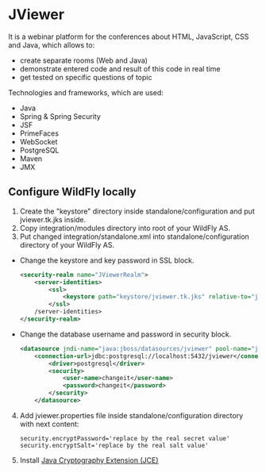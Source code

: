 JViewer
=======

It is a webinar platform for the conferences about HTML, JavaScript, CSS and Java, which allows to:
- create separate rooms (Web and Java)
- demonstrate entered code and result of this code in real time
- get tested on specific questions of topic

Technologies and frameworks, which are used:
- Java
- Spring & Spring Security
- JSF
- PrimeFaces
- WebSocket
- PostgreSQL
- Maven
- JMX

## Configure WildFly locally
1. Create the "keystore" directory inside standalone/configuration and put jviewer.tk.jks inside.
2. Copy integration/modules directory into root of your WildFly AS.
3. Put changed integration/standalone.xml into standalone/configuration directory of your WildFly AS.
- Change the keystore and key password in SSL block.
    ```xml
    <security-realm name="JViewerRealm">
  		<server-identities>
            <ssl>
                <keystore path="keystore/jviewer.tk.jks" relative-to="jboss.server.config.dir" keystore-password="changeit" alias="tomcat" key-password="changeit"/>
            </ssl>
        /server-identities>
    </security-realm>
    ```
- Change the database username and password in security block.
    ```xml
	<datasource jndi-name="java:jboss/datasources/jviewer" pool-name="jviewer" enabled="true" use-java-context="true">
	    <connection-url>jdbc:postgresql://localhost:5432/jviewer</connection-url>
            <driver>postgresql</driver>
            <security>
                <user-name>changeit</user-name>
                <password>changeit</password>
            </security>
        </datasource>
    ```	
4. Add jviewer.properties file inside standalone/configuration directory with next content:
    ```
    security.encryptPassword='replace by the real secret value'
    security.encryptSalt='replace by the real salt value'
    ```
5. Install <a href="http://www.oracle.com/technetwork/java/javase/downloads/jce8-download-2133166.html" target="_blank">Java Cryptography Extension (JCE)</a>
